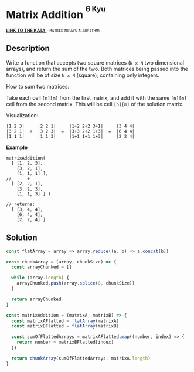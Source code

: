 <h1>Matrix Addition <sup><sup>6 Kyu</sup></sup></h1>

<sup>
  <a href="https://www.codewars.com/kata/526233aefd4764272800036f">
    <strong>LINK TO THE KATA</strong>
  </a> - <code>MATRIX</code> <code>ARRAYS</code> <code>ALGORITHMS</code>
</sup>

## Description

Write a function that accepts two square matrices (`N x N` two dimensional arrays), and return the sum of the two. Both matrices being passed into the function will be of size `N x N` (square), containing only integers.

How to sum two matrices:

Take each cell `[n][m]` from the first matrix, and add it with the same `[n][m]` cell from the second matrix. This will be cell `[n][m]` of the solution matrix.

Visualization:

```
|1 2 3|     |2 2 1|     |1+2 2+2 3+1|     |3 4 4|
|3 2 1|  +  |3 2 3|  =  |3+3 2+2 1+3|  =  |6 4 4|
|1 1 1|     |1 1 3|     |1+1 1+1 1+3|     |2 2 4|
```

**Example**

```
matrixAddition(
  [ [1, 2, 3],
    [3, 2, 1],
    [1, 1, 1] ],
//      +
  [ [2, 2, 1],
    [3, 2, 3],
    [1, 1, 3] ] )

// returns:
  [ [3, 4, 4],
    [6, 4, 4],
    [2, 2, 4] ]
```

## Solution

```javascript
const flatArray = array => array.reduce((a, b) => a.concat(b))

const chunkArray = (array, chunkSize) => {
  const arrayChunked = []

  while (array.length) {
    arrayChunked.push(array.splice(0, chunkSize))
  }

  return arrayChunked
}

const matrixAddition = (matrixA, matrixB) => {
  const matrixAFlatted = flatArray(matrixA)
  const matrixBFlatted = flatArray(matrixB)

  const sumOfFlattedArrays = matrixAFlatted.map((number, index) => {
    return number + matrixBFlatted[index]
  })

  return chunkArray(sumOfFlattedArrays, matrixA.length)
}
```

